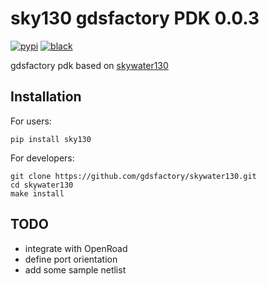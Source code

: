 # sky130 gdsfactory PDK 0.0.3

[![pypi](https://img.shields.io/pypi/v/sky130)](https://pypi.org/project/sky130/)
[![black](https://img.shields.io/badge/code%20style-black-000000.svg)](https://github.com/psf/black)

gdsfactory pdk based on [skywater130](https://github.com/google/skywater-pdk)

## Installation

For users:

```
pip install sky130
```

For developers:

```
git clone https://github.com/gdsfactory/skywater130.git
cd skywater130
make install
```

## TODO

- integrate with OpenRoad
- define port orientation
- add some sample netlist
